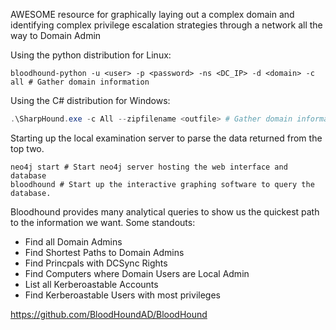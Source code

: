 AWESOME resource for graphically laying out a complex domain and identifying complex privilege escalation strategies through a network all the way to Domain Admin

Using the python distribution for Linux:
```shell
bloodhound-python -u <user> -p <password> -ns <DC_IP> -d <domain> -c all # Gather domain information
```
Using the C# distribution for Windows:
```powershell
.\SharpHound.exe -c All --zipfilename <outfile> # Gather domain informatio
```

Starting up the local examination server to parse the data returned from the top two. 
```shell
neo4j start # Start neo4j server hosting the web interface and database
bloodhound # Start up the interactive graphing software to query the database.
```

Bloodhound provides many analytical queries to show us the quickest path to the information we want. Some standouts:
- Find all Domain Admins
- Find Shortest Paths to Domain Admins
- Find Princpals with DCSync Rights
- Find Computers where Domain Users are Local Admin
- List all Kerberoastable Accounts
- Find Kerberoastable Users with most privileges

https://github.com/BloodHoundAD/BloodHound
